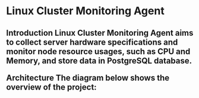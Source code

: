 # <h1>Linux Cluster Monitoring Agent

<h2>Introduction
Linux Cluster Monitoring Agent aims to collect server hardware specifications and monitor node resource usages, such as CPU and Memory, and store data in PostgreSQL database.

Architecture
The diagram below shows the overview of the project:
 

